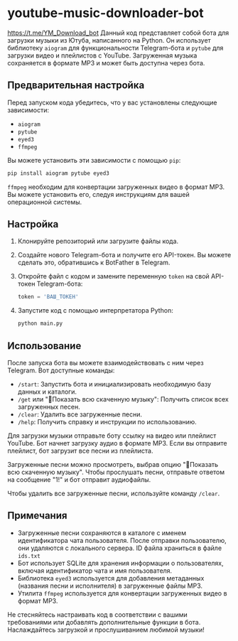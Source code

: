 # youtube-music-downloader-bot
https://t.me/YM_Download_bot
Данный код представляет собой бота для загрузки музыки из Ютуба, написанного на Python. Он использует библиотеку `aiogram` для функциональности Telegram-бота и `pytube` для загрузки видео и плейлистов с YouTube. Загруженная музыка сохраняется в формате MP3 и может быть доступна через бота.

## Предварительная настройка

Перед запуском кода убедитесь, что у вас установлены следующие зависимости:

- `aiogram`
- `pytube`
- `eyed3`
- `ffmpeg`

Вы можете установить эти зависимости с помощью `pip`:

```bash
pip install aiogram pytube eyed3
```

`ffmpeg` необходим для конвертации загруженных видео в формат MP3. Вы можете установить его, следуя инструкциям для вашей операционной системы.

## Настройка

1. Клонируйте репозиторий или загрузите файлы кода.

2. Создайте нового Telegram-бота и получите его API-токен. Вы можете сделать это, обратившись к BotFather в Telegram.

3. Откройте файл с кодом и замените переменную `token` на свой API-токен Telegram-бота:

   ```python
   token = 'ВАШ_ТОКЕН'
   ```

4. Запустите код с помощью интерпретатора Python:

   ```bash
   python main.py
   ```

## Использование

После запуска бота вы можете взаимодействовать с ним через Telegram. Вот доступные команды:

- `/start`: Запустить бота и инициализировать необходимую базу данных и каталоги.
- `/get` или "📂Показать всю скаченную музыку": Получить список всех загруженных песен.
- `/clear`: Удалить все загруженные песни.
- `/help`: Получить справку и инструкции по использованию.

Для загрузки музыки отправьте боту ссылку на видео или плейлист YouTube. Бот начнет загрузку аудио в формате MP3. Если вы отправите плейлист, бот загрузит все песни из плейлиста.

Загруженные песни можно просмотреть, выбрав опцию "📂Показать всю скаченную музыку". Чтобы прослушать песни, отправьте ответом на сообщение "1!" и бот отправит аудиофайлы.

Чтобы удалить все загруженные песни, используйте команду `/clear`.

## Примечания

- Загруженные песни сохраняются в каталоге с именем идентификатора чата пользователя. После отправки пользователю, они удаляются с локального сервера. ID файла храниться в файле `ids.txt`
- Бот использует SQLite для хранения информации о пользователях, включая идентификатор чата и имя пользователя.
- Библиотека `eyed3` используется для добавления метаданных (названия песни и исполнителя) в загруженные файлы MP3.
- Утилита `ffmpeg` используется для конвертации загруженных видео в формат MP3.

Не стесняйтесь настраивать код в соответствии с вашими требованиями или добавлять дополнительные функции в бота. Наслаждайтесь загрузкой и прослушиванием любимой музыки!
